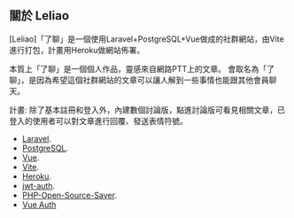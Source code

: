 ## 關於 Leliao

[Leliao]「了聊」是一個使用Laravel+PostgreSQL+Vue做成的社群網站，由Vite進行打包，計畫用Heroku做網站佈署。

本質上「了聊」是一個個人作品，靈感來自網路PTT上的文章。
會取名為「了聊」，是因為希望這個社群網站的文章可以讓人解到一些事情也能跟其他會員聊天。

計畫:
除了基本註冊和登入外，內建數個討論版，點進討論版可看見相關文章，已登入的使用者可以對文章進行回覆、發送表情符號。


- [Laravel](https://laravel.com/docs/9.x).
- [PostgreSQL](https://www.postgresql.org/).
- [Vue](https://vuejs.org/).
- [Vite](https://vitejs.dev/).
- [Heroku](https://www.heroku.com/).
- [jwt-auth](https://github.com/tymondesigns/jwt-auth).
- [PHP-Open-Source-Saver](https://github.com/PHP-Open-Source-Saver/jwt-auth).
- [Vue Auth](https://github.com/websanova/vue-auth)
